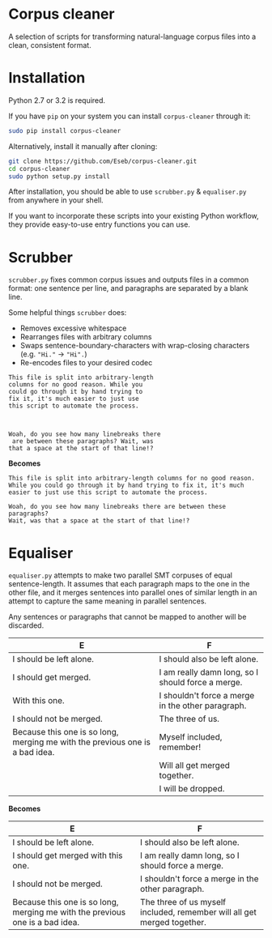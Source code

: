# Corpus cleaner

A selection of scripts for transforming natural-language corpus files into a clean, consistent format.

# Installation

Python 2.7 or 3.2 is required.

If you have `pip` on your system you can install `corpus-cleaner` through it:

```bash
sudo pip install corpus-cleaner
```

Alternatively, install it manually after cloning:

```bash
git clone https://github.com/Eseb/corpus-cleaner.git
cd corpus-cleaner
sudo python setup.py install
```

After installation, you should be able to use `scrubber.py` & `equaliser.py` from anywhere in your shell.

If you want to incorporate these scripts into your existing Python workflow, they provide easy-to-use entry functions you can use.

# Scrubber

`scrubber.py` fixes common corpus issues and outputs files in a common format: one sentence per line, and paragraphs are separated by a blank line.

Some helpful things `scrubber` does:

- Removes excessive whitespace
- Rearranges files with arbitrary columns
- Swaps sentence-boundary-characters with wrap-closing characters (e.g. `"Hi."` -> `"Hi".`)
- Re-encodes files to your desired codec

```
This file is split into arbitrary-length
columns for no good reason. While you
could go through it by hand trying to
fix it, it's much easier to just use
this script to automate the process.



Woah, do you see how many linebreaks there
 are between these paragraphs? Wait, was
that a space at the start of that line!?
```

**Becomes**

```
This file is split into arbitrary-length columns for no good reason.
While you could go through it by hand trying to fix it, it's much easier to just use this script to automate the process.

Woah, do you see how many linebreaks there are between these paragraphs?
Wait, was that a space at the start of that line!?
```

# Equaliser

`equaliser.py` attempts to make two parallel SMT corpuses of equal sentence-length. It assumes that each paragraph maps to the one in the other file, and it merges sentences into parallel ones of similar length in an attempt to capture the same meaning in parallel sentences.

Any sentences or paragraphs that cannot be mapped to another will be discarded.

| E | F |
| --- | --- |
| I should be left alone. | I should also be left alone. |
| I should get merged. | I am really damn long, so I should force a merge. |
| With this one. | I shouldn't force a merge in the other paragraph. |
| I should not be merged. | The three of us. |
| Because this one is so long, merging me with the previous one is a bad idea. | Myself included, remember! |
| | Will all get merged together. |
| | I will be dropped. |

**Becomes**

| E | F |
| --- | --- |
| I should be left alone. | I should also be left alone. |
| I should get merged with this one. | I am really damn long, so I should force a merge. |
| I should not be merged. | I shouldn't force a merge in the other paragraph. |
| Because this one is so long, merging me with the previous one is a bad idea. | The three of us myself included, remember will all get merged together. |
